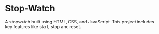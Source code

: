 # Stop-Watch
A stopwatch built using HTML, CSS, and JavaScript. This project includes key features like start, stop and reset.

